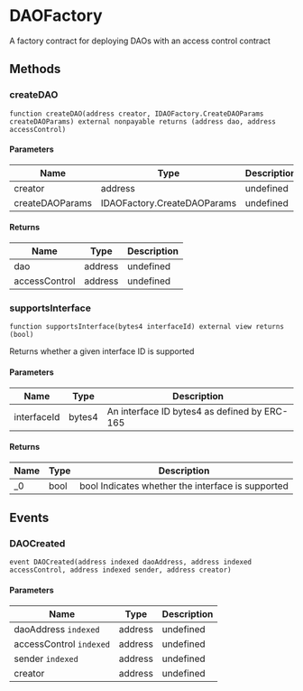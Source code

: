 # DAOFactory





A factory contract for deploying DAOs with an access control contract



## Methods

### createDAO

```solidity
function createDAO(address creator, IDAOFactory.CreateDAOParams createDAOParams) external nonpayable returns (address dao, address accessControl)
```





#### Parameters

| Name | Type | Description |
|---|---|---|
| creator | address | undefined |
| createDAOParams | IDAOFactory.CreateDAOParams | undefined |

#### Returns

| Name | Type | Description |
|---|---|---|
| dao | address | undefined |
| accessControl | address | undefined |

### supportsInterface

```solidity
function supportsInterface(bytes4 interfaceId) external view returns (bool)
```

Returns whether a given interface ID is supported



#### Parameters

| Name | Type | Description |
|---|---|---|
| interfaceId | bytes4 | An interface ID bytes4 as defined by ERC-165 |

#### Returns

| Name | Type | Description |
|---|---|---|
| _0 | bool | bool Indicates whether the interface is supported |



## Events

### DAOCreated

```solidity
event DAOCreated(address indexed daoAddress, address indexed accessControl, address indexed sender, address creator)
```





#### Parameters

| Name | Type | Description |
|---|---|---|
| daoAddress `indexed` | address | undefined |
| accessControl `indexed` | address | undefined |
| sender `indexed` | address | undefined |
| creator  | address | undefined |



